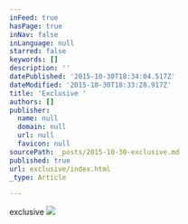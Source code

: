 ```yaml
---
inFeed: true
hasPage: true
inNav: false
inLanguage: null
starred: false
keywords: []
description: ''
datePublished: '2015-10-30T18:34:04.517Z'
dateModified: '2015-10-30T18:33:28.917Z'
title: 'Exclusive '
authors: []
publisher:
  name: null
  domain: null
  url: null
  favicon: null
sourcePath: _posts/2015-10-30-exclusive.md
published: true
url: exclusive/index.html
_type: Article

---
```

exclusive ![](https://the-grid-user-content.s3-us-west-2.amazonaws.com/93c0cde5-8202-43d6-bbb4-95a7464b6b91.jpg)